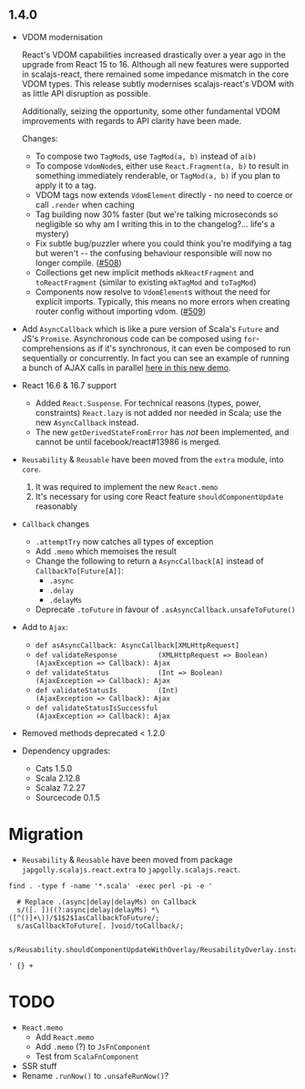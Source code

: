 ## 1.4.0

* VDOM modernisation

  React's VDOM capabilities increased drastically over a year ago in the upgrade from React 15 to 16.
  Although all new features were supported in scalajs-react, there remained some impedance mismatch in
  the core VDOM types. This release subtly modernises scalajs-react's VDOM with as little API disruption
  as possible.

  Additionally, seizing the opportunity, some other fundamental VDOM improvements with regards to API
  clarity have been made.

  Changes:

  * To compose two `TagMod`s, use `TagMod(a, b)` instead of `a(b)`
  * To compose `VdomNode`s, either use `React.Fragment(a, b)` to result in something immediately renderable, or `TagMod(a, b)` if you plan to apply it to a tag.
  * VDOM tags now extends `VdomElement` directly - no need to coerce or call `.render` when caching
  * Tag building now 30% faster (but we're talking microseconds so negligible so why am I writing this in to the changelog?... life's a mystery)
  * Fix subtle bug/puzzler where you could think you're modifying a tag but weren't --
    the confusing behaviour responsible will now no longer compile. ([#508](https://github.com/japgolly/scalajs-react/issues/508))
  * Collections get new implicit methods `mkReactFragment` and `toReactFragment` (similar to existing `mkTagMod` and `toTagMod`)
  * Components now resolve to `VdomElement`s without the need for explicit imports.
    Typically, this means no more errors when creating router config without importing vdom.
    ([#509](https://github.com/japgolly/scalajs-react/issues/509))

* Add `AsyncCallback` which is like a pure version of Scala's `Future` and JS's `Promise`.
  Asynchronous code can be composed using `for`-comprehensions as if it's synchronous,
  it can even be composed to run sequentially or concurrently. In fact you can see an example
  of running a bunch of AJAX calls in parallel [here in this new demo](https://japgolly.github.io/scalajs-react/#examples/ajax-2).

* React 16.6 & 16.7 support
  * Added `React.Suspense`.
    For technical reasons (types, power, constraints) `React.lazy` is not added nor needed in Scala;
    use the new `AsyncCallback` instead.
  * The new `getDerivedStateFromError` has *not* been implemented, and cannot be until facebook/react#13986 is merged.

* `Reusability` & `Reusable` have been moved from the `extra` module, into `core`.
  1. It was required to implement the new `React.memo`
  2. It's necessary for using core React feature `shouldComponentUpdate` reasonably 

* `Callback` changes
  * `.attemptTry` now catches all types of exception
  * Add `.memo` which memoises the result
  * Change the following to return a `AsyncCallback[A]` instead of `CallbackTo[Future[A]]`:
    * `.async`
    * `.delay`
    * `.delayMs`
  * Deprecate `.toFuture` in favour of `.asAsyncCallback.unsafeToFuture()`

* Add to `Ajax`:
  * `def asAsyncCallback: AsyncCallback[XMLHttpRequest]`
  * `def validateResponse          (XMLHttpRequest => Boolean)(AjaxException => Callback): Ajax`
  * `def validateStatus            (Int => Boolean)           (AjaxException => Callback): Ajax`
  * `def validateStatusIs          (Int)                      (AjaxException => Callback): Ajax`
  * `def validateStatusIsSuccessful                           (AjaxException => Callback): Ajax`

* Removed methods deprecated < 1.2.0

* Dependency upgrades:
  * Cats 1.5.0
  * Scala 2.12.8
  * Scalaz 7.2.27
  * Sourcecode 0.1.5

# Migration

* `Reusability` & `Reusable` have been moved from package `japgolly.scalajs.react.extra` to `japgolly.scalajs.react`. 

```
find . -type f -name '*.scala' -exec perl -pi -e '

  # Replace .(async|delay|delayMs) on Callback
  s/([. ])((?:async|delay|delayMs) *\([^()]+\))/$1$2$1asCallbackToFuture/;
  s/asCallbackToFuture[. ]void/toCallback/;
  
  s/Reusability.shouldComponentUpdateWithOverlay/ReusabilityOverlay.install/;

' {} +
```


# TODO

* `React.memo`
  * Add `React.memo`
  * Add `.memo` (?) to `JsFnComponent`
  * Test from `ScalaFnComponent`
* SSR stuff
* Rename `.runNow()` to `.unsafeRunNow()`?
